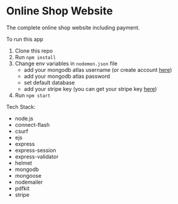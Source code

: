 # Online Shop Website

The  complete online shop website including payment.

To run this app
1. Clone this repo
1. Run `npm install`
1. Change env variables in `nodemon.json` file
    * add your mongodb atlas username (or create account [here](https://www.mongodb.com/cloud/atlas))
    * add your mongodb atlas password
    * set default database
    * add your stripe key (you can get your stripe key [here](https://stripe.com/))
1. Run `npm start`

Tech Stack:
* node.js
* connect-flash
* csurf
* ejs
* express
* express-session
* express-validator
* helmet
* mongodb
* mongoose
* nodemailer
* pdfkit
* stripe